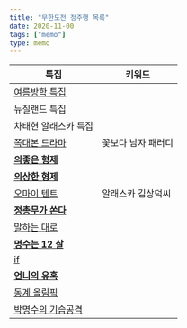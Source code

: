 ```yaml
---
title: "무한도전 정주행 목록"
date: 2020-11-00
tags: ["memo"]
type: memo
---
```


|특집   | 키워드   | 
|------|--------|
| [여름방학 특집](https://www.youtube.com/playlist?list=PLP0jKDXFxRvv3VDhwYeJLA3vxIBlTn-My)  | |
| 뉴질랜드 특집  | |
| 차태현 알래스카 특집 | |
| [쪽대본 드라마](https://www.youtube.com/playlist?list=PLP0jKDXFxRvtR_sWrppFQXmXXFZcPfpsJ)  | 꽃보다 남자 패러디 |
| [**의좋은 형제**](https://www.youtube.com/playlist?list=PLP0jKDXFxRvtdbOs8CwtCjqRPLPs2rxY1)  | |
| [**의상한 형제**](https://www.youtube.com/playlist?list=PLzzTnKS8ZNh4C3gihJ6lKHd-4DccyDcrO)  | |
| [오마이 텐트](https://www.youtube.com/playlist?list=PLVvuXq7u8IvmsyjN4xqoa9576vVS8nPll) | 알래스카 김상덕씨 |
| [**정총무가 쏜다**](https://www.youtube.com/playlist?list=PL5B90A0D691E584ED) | |
| [말하는 대로](https://www.youtube.com/playlist?list=PLOp43HAgMx8BXNOf3RSuh5w4moG55CO3m) | |
| [**명수는 12 살**](https://www.youtube.com/playlist?list=PLSuivFemagZmOZstWQn-5RGW1XU1ltlSN) | |
| [if](https://www.youtube.com/playlist?list=PLC2fz__iOoMjAMtD7UVf8DFge4BkcjWBo)  | | 
| [**언니의 유혹**](https://www.youtube.com/playlist?list=PLx__hRoHuOdxU7zRvbqggtX_wxwt1sU1p) | |   
| [동계 올림픽](https://www.youtube.com/playlist?list=PLBADCFE7A4B947174) | |
| [박명수의 기습공격](https://www.youtube.com/playlist?list=PLyA3mO9cpjpZ-mQ7p3To_6Ag10rSDzGJW) | |